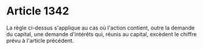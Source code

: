 # Article 1342

La règle ci-dessus s'applique au cas où l'action contient, outre la demande du capital, une demande d'intérêts qui, réunis au capital, excèdent le chiffre prévu à l'article précédent.

